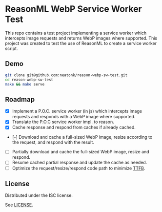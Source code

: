 # ReasonML WebP Service Worker Test

This repo contains a test project implementing a service worker which intercepts
image requests and returns WebP images where supported. This project was created
to test the use of ReasonML to create a service worker script.

## Demo

```sh
git clone git@github.com:neatonk/reason-webp-sw-test.git
cd reason-webp-sw-test
make && make serve
```

## Roadmap

- [x] Implement a P.O.C. service worker (in js) which intercepts image requests
      and responds with a WebP image where supported.
- [x] Translate the P.O.C service worker impl. to reason.
- [x] Cache response and respond from caches if already cached.
- [-] Download and cache a full-sized WebP image, resize according to the
      request, and respond with the result.
- [ ] Partially download and cache the full-sized WebP image, resize and
      respond.
- [ ] Resume cached partial response and update the cache as needed.
- [ ] Optimize the request/resize/respond code path to minimize [TTFB][].

## License

Distributed under the ISC license.

See [LICENSE][].

[TTFB]: https://en.wikipedia.org/wiki/Time_To_First_Byte
[LICENSE]: LICENSE
